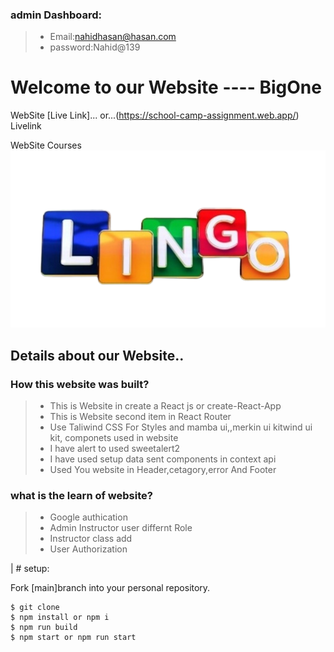 ### admin Dashboard:
>* Email:nahidhasan@hasan.com
>* password:Nahid@139


# Welcome to our Website ---- BigOne

WebSite  [Live Link]...
or...(https://school-camp-assignment.web.app/) Livelink

WebSite Courses![plot](./src/assets/Home/logo.png)
## Details about our Website..
### How this website  was built?
> * This is Website in create a React js or create-React-App
> * This is Website second item in React Router
> * Use Taliwind CSS For Styles and mamba ui,,merkin ui kitwind ui kit, componets used in website
> * I have alert to used sweetalert2
> * I have used setup  data sent components in context api
> * Used You website in Header,cetagory,error And Footer 


### what is the learn of website?
> * Google authication
> * Admin Instructor user differnt Role
> * Instructor class add
> * User Authorization

| # setup:

Fork [main]branch into your personal repository.
```
$ git clone 
$ npm install or npm i
$ npm run build  
$ npm start or npm run start
```








